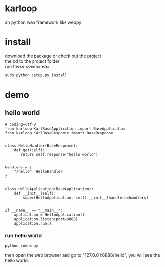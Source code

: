 # karloop
an python web framework like webpy

# install
download the package or check out the project  
the cd to the project folder  
run these commands:  

    sudo python setup.py install  

# demo
## hello world

    # coding=utf-8
    from karloop.KarlBaseApplication import BaseApplication  
    from karloop.KarlBaseResponse import BaseResponse  
  
  
    class HelloHandler(BaseResponse):  
        def get(self):  
           return self.response("hello world")  
          
    
    handlers = {
        "/hello": HelloHandler
    }


    class HelloApplication(BaseApplication):
        def __init__(self):
            super(HelloApplication, self).__init__(handlers=handlers)
            
    
    if __name__ == "__main__":
        application = HelloApplication()
        application.listen(port=8888)
        application.run()
        
### run hello world
    python index.py
then open the web browser and go to "127.0.0.1:8888/hello", you will see the hello world.